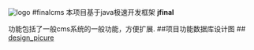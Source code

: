 ![logo](https://camo.githubusercontent.com/51c2e8ce2152238688323b98488c3076e7e636a2/68747470733a2f2f7261772e6769746875622e636f6d2f6d656f6c752f77616c6c652d7765622f6d61737465722f646f63732f6c6f676f2e6a7067)
#finalcms
本项目基于java极速开发框架 **jfinal** 

功能包括了一般cms系统的一般功能，方便扩展.
##项目功能数据库设计图 ##
[design_picure](https://raw.githubusercontent.com/yoqu/finalcms/master/docs/pictrues/CMS%20%E8%AE%BE%E8%AE%A1.png)